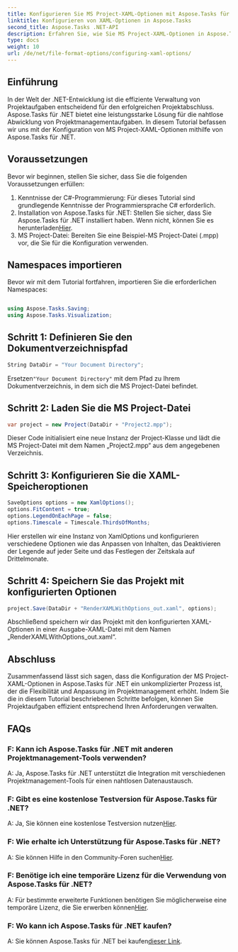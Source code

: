 ```yaml
---
title: Konfigurieren Sie MS Project-XAML-Optionen mit Aspose.Tasks für .NET
linktitle: Konfigurieren von XAML-Optionen in Aspose.Tasks
second_title: Aspose.Tasks .NET-API
description: Erfahren Sie, wie Sie MS Project-XAML-Optionen in Aspose.Tasks für .NET konfigurieren. Erhöhen Sie die Flexibilität und Anpassung des Projektmanagements mit einer Schritt-für-Schritt-Anleitung.
type: docs
weight: 10
url: /de/net/file-format-options/configuring-xaml-options/
---
```

## Einführung
In der Welt der .NET-Entwicklung ist die effiziente Verwaltung von Projektaufgaben entscheidend für den erfolgreichen Projektabschluss. Aspose.Tasks für .NET bietet eine leistungsstarke Lösung für die nahtlose Abwicklung von Projektmanagementaufgaben. In diesem Tutorial befassen wir uns mit der Konfiguration von MS Project-XAML-Optionen mithilfe von Aspose.Tasks für .NET. 
## Voraussetzungen
Bevor wir beginnen, stellen Sie sicher, dass Sie die folgenden Voraussetzungen erfüllen:
1. Kenntnisse der C#-Programmierung: Für dieses Tutorial sind grundlegende Kenntnisse der Programmiersprache C# erforderlich.
2.  Installation von Aspose.Tasks für .NET: Stellen Sie sicher, dass Sie Aspose.Tasks für .NET installiert haben. Wenn nicht, können Sie es herunterladen[Hier](https://releases.aspose.com/tasks/net/).
3. MS Project-Datei: Bereiten Sie eine Beispiel-MS Project-Datei (.mpp) vor, die Sie für die Konfiguration verwenden.
## Namespaces importieren
Bevor wir mit dem Tutorial fortfahren, importieren Sie die erforderlichen Namespaces:
```csharp

using Aspose.Tasks.Saving;
using Aspose.Tasks.Visualization;
```
## Schritt 1: Definieren Sie den Dokumentverzeichnispfad
```csharp
String DataDir = "Your Document Directory";
```
 Ersetzen`"Your Document Directory"` mit dem Pfad zu Ihrem Dokumentverzeichnis, in dem sich die MS Project-Datei befindet.
## Schritt 2: Laden Sie die MS Project-Datei
```csharp
var project = new Project(DataDir + "Project2.mpp");
```
Dieser Code initialisiert eine neue Instanz der Project-Klasse und lädt die MS Project-Datei mit dem Namen „Project2.mpp“ aus dem angegebenen Verzeichnis.
## Schritt 3: Konfigurieren Sie die XAML-Speicheroptionen
```csharp
SaveOptions options = new XamlOptions();
options.FitContent = true;
options.LegendOnEachPage = false;
options.Timescale = Timescale.ThirdsOfMonths;
```
Hier erstellen wir eine Instanz von XamlOptions und konfigurieren verschiedene Optionen wie das Anpassen von Inhalten, das Deaktivieren der Legende auf jeder Seite und das Festlegen der Zeitskala auf Drittelmonate.
## Schritt 4: Speichern Sie das Projekt mit konfigurierten Optionen
```csharp
project.Save(DataDir + "RenderXAMLWithOptions_out.xaml", options);
```
Abschließend speichern wir das Projekt mit den konfigurierten XAML-Optionen in einer Ausgabe-XAML-Datei mit dem Namen „RenderXAMLWithOptions_out.xaml“.
## Abschluss
Zusammenfassend lässt sich sagen, dass die Konfiguration der MS Project-XAML-Optionen in Aspose.Tasks für .NET ein unkomplizierter Prozess ist, der die Flexibilität und Anpassung im Projektmanagement erhöht. Indem Sie die in diesem Tutorial beschriebenen Schritte befolgen, können Sie Projektaufgaben effizient entsprechend Ihren Anforderungen verwalten.

## FAQs

### F: Kann ich Aspose.Tasks für .NET mit anderen Projektmanagement-Tools verwenden?

A: Ja, Aspose.Tasks für .NET unterstützt die Integration mit verschiedenen Projektmanagement-Tools für einen nahtlosen Datenaustausch.

### F: Gibt es eine kostenlose Testversion für Aspose.Tasks für .NET?

 A: Ja, Sie können eine kostenlose Testversion nutzen[Hier](https://releases.aspose.com/).

### F: Wie erhalte ich Unterstützung für Aspose.Tasks für .NET?

 A: Sie können Hilfe in den Community-Foren suchen[Hier](https://forum.aspose.com/c/tasks/15).

### F: Benötige ich eine temporäre Lizenz für die Verwendung von Aspose.Tasks für .NET?

 A: Für bestimmte erweiterte Funktionen benötigen Sie möglicherweise eine temporäre Lizenz, die Sie erwerben können[Hier](https://purchase.aspose.com/temporary-license/).

### F: Wo kann ich Aspose.Tasks für .NET kaufen?

 A: Sie können Aspose.Tasks für .NET bei kaufen[dieser Link](https://purchase.aspose.com/buy).